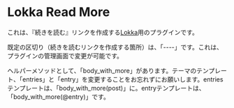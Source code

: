 Lokka Read More
===============

これは、『続きを読む』リンクを作成する[Lokka](http://lokka.org)用のプラグインです。

既定の区切り（続きを読むリンクを作成する箇所）は、「----」です。これは、プラグインの管理画面で変更が可能です。

ヘルパーメソッドとして、「body_with_more」があります。テーマのテンプレート、「entries」と「entry」を変更することをお忘れずにお願いします。entriesテンプレートは、「body_with_more(post)」に。entryテンプレートは、「body_with_more(@entry)」です。
